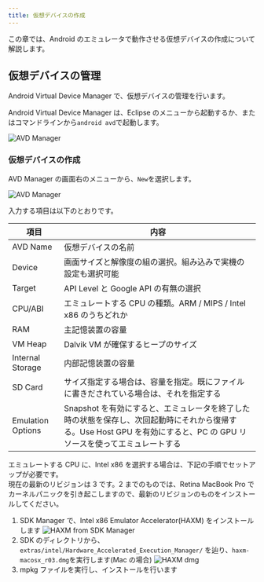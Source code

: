 ```yaml
---
title: 仮想デバイスの作成
---
```

この章では、Android のエミュレータで動作させる仮想デバイスの作成について解説します。

## 仮想デバイスの管理

Android Virtual Device Manager で、仮想デバイスの管理を行います。

Android Virtual Device Manager は、Eclipse のメニューから起動するか、またはコマンドラインから`android avd`で起動します。

![AVD Manager](https://raw.github.com/mixi-inc/AndroidTraining/master/docs/resources/images/04-03/avd-manager.png)

### 仮想デバイスの作成

AVD Manager の画面右のメニューから、`New`を選択します。

![AVD Manager](https://raw.github.com/mixi-inc/AndroidTraining/master/docs/resources/images/04-03/new-avd.png)

入力する項目は以下のとおりです。

項目 | 内容
------|------
AVD Name | 仮想デバイスの名前
Device | 画面サイズと解像度の組の選択。組み込みで実機の設定も選択可能
Target | API Level と Google API の有無の選択
CPU/ABI | エミュレートする CPU の種類。ARM / MIPS / Intel x86 のうちどれか
RAM | 主記憶装置の容量
VM Heap | Dalvik VM が確保するヒープのサイズ
Internal Storage | 内部記憶装置の容量
SD Card | サイズ指定する場合は、容量を指定。既にファイルに書きだされている場合は、それを指定する
Emulation Options | Snapshot を有効にすると、エミュレータを終了した時の状態を保存し、次回起動時にそれから復帰する。Use Host GPU を有効にすると、PC の GPU リソースを使ってエミュレートする

エミュレートする CPU に、Intel x86 を選択する場合は、下記の手順でセットアップが必要です。<br />
現在の最新のリビジョンは 3 です。2 までのものでは、Retina MacBook Pro でカーネルパニックを引き起こしますので、最新のリビジョンのものをインストールしてください。

1. SDK Manager で、Intel x86 Emulator Accelerator(HAXM) をインストールします
  ![HAXM from SDK Manager](https://raw.github.com/mixi-inc/AndroidTraining/da4695069a1a71084772931b3243b54e814956a4/docs/resources/images/04-03/haxm-from-sdk-manager.png)
2. SDK のディレクトリから、`extras/intel/Hardware_Accelerated_Execution_Manager/` を辿り、`haxm-macosx_r03.dmg`を実行します(Mac の場合)
  ![HAXM dmg](https://raw.github.com/mixi-inc/AndroidTraining/c5a8281727fe14d2cb8b75a828b06e87df119333/docs/resources/images/04-03/dir-haxm.png)
3. mpkg ファイルを実行し、インストールを行います
